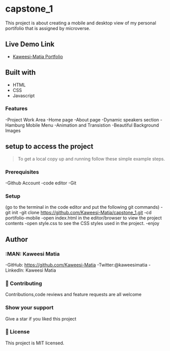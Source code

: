 # capstone_1

This project is about creating a mobile and desktop view of my personal portifolio that is assigned by microverse. 

## Live Demo Link

- [Kaweesi-Matia Portfolio](https://github.com/Kaweesi-Matia/mobile_website.git)

## Built with

- HTML
- CSS
- Javascript

### Features

-Project Work Area
-Home page
-About page
-Dynamic speakers section
-Hamburg Mobile Menu
-Animation and Transistion 
-Beautiful Background Images


## setup to access the project

> To get a local copy up and running follow these simple example steps.

### Prerequisites

-Github Account
-code editor
-Git

### Setup

(go to the terminal in the code editor and put the following git commands)
-git init
-git clone https://github.com/Kaweesi-Matia/capstone_1.git
-cd portifolio-mobile
-open index.html in the editor/browser to view the project contents
-open style.css to see the CSS styles used in the project.
-enjoy

## Author


### :MAN: Kaweesi Matia

-GitHub: https://github.com/Kaweesi-Matia
-Twitter:@kaweesimatia
-LinkedIn: Kaweesi Matia

### :handshake: Contributing

Contributions,code reviews and feature requests are all welcome

### Show your support

Give a star if you liked this project

### :memo: License

This project is MIT licensed.